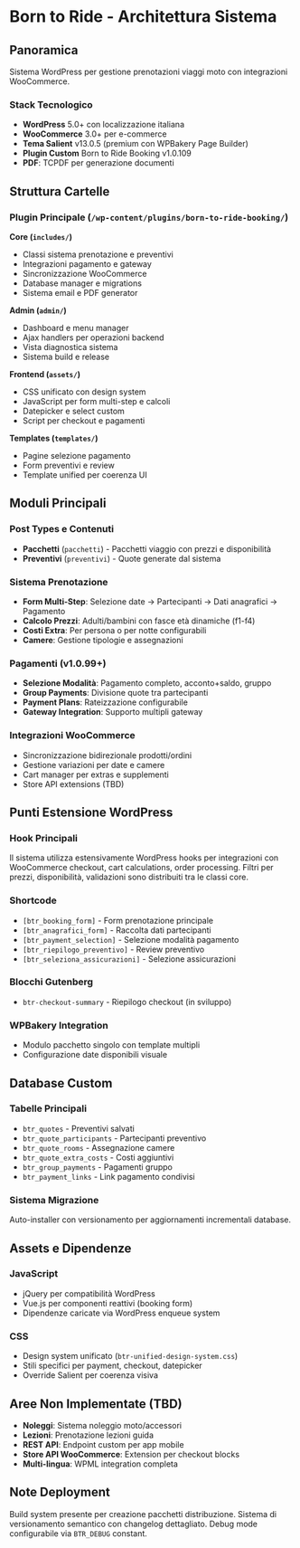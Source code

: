 # Born to Ride - Architettura Sistema

## Panoramica

Sistema WordPress per gestione prenotazioni viaggi moto con integrazioni WooCommerce.

### Stack Tecnologico
- **WordPress** 5.0+ con localizzazione italiana
- **WooCommerce** 3.0+ per e-commerce
- **Tema Salient** v13.0.5 (premium con WPBakery Page Builder)  
- **Plugin Custom** Born to Ride Booking v1.0.109
- **PDF**: TCPDF per generazione documenti

## Struttura Cartelle

### Plugin Principale (`/wp-content/plugins/born-to-ride-booking/`)

**Core (`includes/`)**
- Classi sistema prenotazione e preventivi
- Integrazioni pagamento e gateway
- Sincronizzazione WooCommerce
- Database manager e migrations
- Sistema email e PDF generator

**Admin (`admin/`)**
- Dashboard e menu manager
- Ajax handlers per operazioni backend
- Vista diagnostica sistema
- Sistema build e release

**Frontend (`assets/`)**
- CSS unificato con design system
- JavaScript per form multi-step e calcoli
- Datepicker e select custom
- Script per checkout e pagamenti

**Templates (`templates/`)**
- Pagine selezione pagamento
- Form preventivi e review
- Template unified per coerenza UI

## Moduli Principali

### Post Types e Contenuti
- **Pacchetti** (`pacchetti`) - Pacchetti viaggio con prezzi e disponibilità
- **Preventivi** (`preventivi`) - Quote generate dal sistema

### Sistema Prenotazione
- **Form Multi-Step**: Selezione date → Partecipanti → Dati anagrafici → Pagamento
- **Calcolo Prezzi**: Adulti/bambini con fasce età dinamiche (f1-f4)
- **Costi Extra**: Per persona o per notte configurabili
- **Camere**: Gestione tipologie e assegnazioni

### Pagamenti (v1.0.99+)
- **Selezione Modalità**: Pagamento completo, acconto+saldo, gruppo
- **Group Payments**: Divisione quote tra partecipanti
- **Payment Plans**: Rateizzazione configurabile
- **Gateway Integration**: Supporto multipli gateway

### Integrazioni WooCommerce
- Sincronizzazione bidirezionale prodotti/ordini
- Gestione variazioni per date e camere
- Cart manager per extras e supplementi
- Store API extensions (TBD)

## Punti Estensione WordPress

### Hook Principali
Il sistema utilizza estensivamente WordPress hooks per integrazioni con WooCommerce checkout, cart calculations, order processing. Filtri per prezzi, disponibilità, validazioni sono distribuiti tra le classi core.

### Shortcode
- `[btr_booking_form]` - Form prenotazione principale
- `[btr_anagrafici_form]` - Raccolta dati partecipanti
- `[btr_payment_selection]` - Selezione modalità pagamento
- `[btr_riepilogo_preventivo]` - Review preventivo
- `[btr_seleziona_assicurazioni]` - Selezione assicurazioni

### Blocchi Gutenberg
- `btr-checkout-summary` - Riepilogo checkout (in sviluppo)

### WPBakery Integration
- Modulo pacchetto singolo con template multipli
- Configurazione date disponibili visuale

## Database Custom

### Tabelle Principali
- `btr_quotes` - Preventivi salvati
- `btr_quote_participants` - Partecipanti preventivo
- `btr_quote_rooms` - Assegnazione camere
- `btr_quote_extra_costs` - Costi aggiuntivi
- `btr_group_payments` - Pagamenti gruppo
- `btr_payment_links` - Link pagamento condivisi

### Sistema Migrazione
Auto-installer con versionamento per aggiornamenti incrementali database.

## Assets e Dipendenze

### JavaScript
- jQuery per compatibilità WordPress
- Vue.js per componenti reattivi (booking form)
- Dipendenze caricate via WordPress enqueue system

### CSS
- Design system unificato (`btr-unified-design-system.css`)
- Stili specifici per payment, checkout, datepicker
- Override Salient per coerenza visiva

## Aree Non Implementate (TBD)

- **Noleggi**: Sistema noleggio moto/accessori
- **Lezioni**: Prenotazione lezioni guida
- **REST API**: Endpoint custom per app mobile
- **Store API WooCommerce**: Extension per checkout blocks
- **Multi-lingua**: WPML integration completa

## Note Deployment

Build system presente per creazione pacchetti distribuzione. Sistema di versionamento semantico con changelog dettagliato. Debug mode configurabile via `BTR_DEBUG` constant.